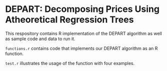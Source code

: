 # DEPART: Decomposing Prices Using Atheoretical Regression Trees

This respository contains R implementation of the DEPART algorithm as well as sample code and data to run it.

`functions.r` contains code that implements our DEPART algorithm as an R function.

`test.r` illustrates the usage of the function with four examples.
